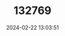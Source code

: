 ---
title: "132769"
category: "Epinephelus fasciatomaculosus"
draft: false
date: 2024-02-22 13:03:51
languages:
  Spanish; Castilian: ["Mero De Las Piedras"]
  French: ["Mérou Rocaille"]
  English: ["Rock Grouper"]
---